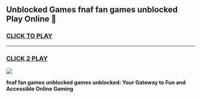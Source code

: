 
## Unblocked Games fnaf fan games unblocked Play Online 👋
<h3>
<a href="https://news.freeplayer.one?title=fnaf_fan_games_unblocked&ref=17F">CLICK TO PLAY</a></h3>
<hr>

<h3>
<a href="https://news.freeplayer.one?title=fnaf_fan_games_unblocked&ref=17F">CLICK 2 PLAY</a>
  
</h3>

<a href="https://news.freeplayer.one?title=fnaf_fan_games_unblocked&ref=17F/"><img src="https://clearcache.store/games.png"></a>


**fnaf fan games unblocked games unblocked: Your Gateway to Fun and Accessible Online Gaming**
